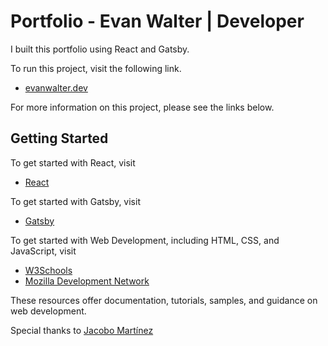 # Portfolio - Evan Walter | Developer

I built this portfolio using React and Gatsby.

To run this project, visit the following link.

- [evanwalter.dev](https://evanwalter.dev)

For more information on this project, please see the links below.

## Getting Started

To get started with React, visit

- [React](https://reactjs.org/)

To get started with Gatsby, visit

- [Gatsby](https://www.gatsbyjs.com/)

To get started with Web Development, including HTML, CSS, and JavaScript, visit

- [W3Schools](https://www.w3schools.com/)
- [Mozilla Development Network](https://developer.mozilla.org/)

These resources offer documentation, tutorials, samples, and guidance on web development.

Special thanks to [Jacobo Martínez](https://github.com/cobidev)
